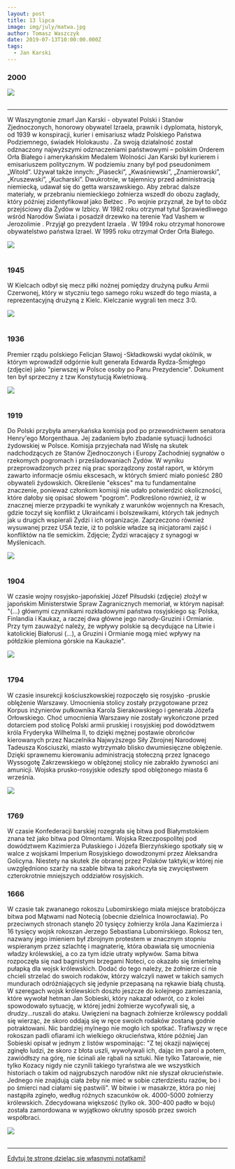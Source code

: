 ```yaml
---
layout: post
title: 13 lipca
image: img/july/matwa.jpg
author: Tomasz Waszczyk
date: 2019-07-13T10:00:00.000Z
tags:
  - Jan Karski
---
```


### 2000

<img src="./img/july/wybory2020.png"><br><br>

---

W Waszyngtonie zmarł Jan Karski - obywatel Polski i Stanów Zjednoczonych, honorowy obywatel Izraela,
prawnik i dyplomata, historyk, od 1939 w
konspiracji, kurier i emisariusz władz
Polskiego Państwa Podziemnego, świadek
Holokaustu . Za swoją działalność został
odznaczony najwyższymi odznaczeniami
państwowymi – polskim Orderem Orła
Białego i amerykańskim Medalem Wolności
Jan Karski był kurierem i emisariuszem
politycznym. W podziemiu znany był pod
pseudonimem „Witold”. Używał także
innych: „Piasecki”, „Kwaśniewski”,
„Znamierowski”, „Kruszewski”, „Kucharski”.
Dwukrotnie, w tajemnicy przed
administracją niemiecką, udawał się do
getta warszawskiego. Aby zebrać dalsze
materiały, w przebraniu niemieckiego
żołnierza wszedł do obozu zagłady, który
później zidentyfikował jako Bełżec . Po
wojnie przyznał, że był to obóz przejściowy
dla Żydów w Izbicy.
W 1982 roku
otrzymał tytuł Sprawiedliwego wśród
Narodów Świata i posadził drzewko na
terenie Yad Vashem w Jerozolimie . Przyjął
go prezydent Izraela . W 1994 roku otrzymał
honorowe obywatelstwo państwa Izrael. W
1995 roku otrzymał Order Orła Białego.

<img src="./img/july/karski4.jpg"><br><br>

### 1945

W Kielcach odbył się mecz piłki nożnej pomiędzy drużyną pułku Armii Czerwonej, który w styczniu tego samego roku wszedł do tego miasta, a reprezentacyjną drużyną z Kielc. Kielczanie wygrali ten mecz 3:0.

<img src="./img/july/informator.jpg"><br><br>

### 1936

Premier rządu polskiego Felicjan Sławoj -Składkowski wydał okólnik, w którym wprowadził odgórnie kult generała Edwarda Rydza-Śmigłego (zdjęcie) jako "pierwszej w Polsce osoby po Panu Prezydencie". Dokument ten był sprzeczny z tzw Konstytucją Kwietniową.

<img src="./img/july/slawoj.jpg"><br><br>

### 1919

Do Polski przybyła amerykańska komisja pod po przewodnictwem senatora Henry'ego Morgenthaua. Jej zadaniem było zbadanie sytuacji ludności żydowskiej w Polsce. Komisja przyjechała nad Wisłę na skutek nadchodzących ze Stanów Zjednoczonych i Europy Zachodniej sygnałów o rzekomych pogromach i prześladowaniach Żydów.
W wyniku przeprowadzonych przez nią prac sporządzony został raport, w którym zawarto informacje ośmiu ekscesach, w których śmierć miało ponieść 280 obywateli żydowskich. Określenie "eksces" ma tu fundamentalne znaczenie, ponieważ członkom komisji nie udało potwierdzić okoliczności, które dałoby się opisać słowem "pogrom". Podkreślono również, iż w znacznej mierze przypadki te wynikały z warunków wojennych na Kresach, gdzie toczył się konflikt z Ukraińcami i bolszewikami, których tak jednych jak u drugich wspierali Żydzi i ich organizacje. 
Zaprzeczono również wysuwanej przez USA tezie, iż to polskie władze są inicjatorami zajść i konfliktów na tle semickim. 
Zdjęcie; Żydzi wracający z synagogi w Myślenicach.

<img src="./img/july/synagoga.jpg"><br><br>

### 1904

W czasie wojny rosyjsko-japońskiej Józef Piłsudski (zdjęcie) złożył w japońskim Ministerstwie Spraw Zagranicznych memoriał, w którym napisał:
"(...) głównymi czynnikami rozkładowymi państwa rosyjskiego są: Polska, Finlandia i Kaukaz, a raczej dwa główne jego narody-Gruzini i Ormianie. Przy tym zauważyć należy, że wpływy polskie są decydujące na Litwie i katolickiej Białorusi (...), a Gruzini i Ormianie mogą mieć wpływy na półdzikie plemiona górskie na Kaukazie".

<img src="./img/july/pilsudskijaponia.jpg"><br><br>

### 1794

W czasie insurekcji kościuszkowskiej rozpoczęło się rosyjsko -pruskie oblężenie Warszawy.
Umocnienia stolicy zostały przygotowane przez Korpus inżynierów pułkownika Karola Sierakowskiego i generała Józefa Orłowskiego.
Choć umocnienia Warszawy nie zostały wykończone przed dotarciem pod stolicę Polski armii pruskiej i rosyjskiej pod dowództwem króla Fryderyka Wilhelma II, to dzięki mężnej postawie obrońców kierowanych przez Naczelnika Najwyższego Siły Zbrojnej Narodowej Tadeusza Kościuszki, miasto wytrzymało blisko dwumiesięczne oblężenie.
Dzięki sprawnemu kierowaniu administracją stołeczną przez Ignacego Wyssogotę Zakrzewskiego w oblężonej stolicy nie zabrakło żywności ani amunicji.
Wojska prusko-rosyjskie odeszły spod oblężonego miasta 6 września.

<img src="./img/july/insurekcja.jpg"><br><br>

### 1769

W czasie Konfederacji barskiej rozegrała się bitwa pod Białymstokiem znana też jako bitwa pod Olmontami.
Wojska Rzeczpospolitej pod dowództwem Kazimierza Pułaskiego i Józefa Bierzyńskiego spotkały się w walce z wojskami Imperium Rosyjskiego dowodzonymi przez Aleksandra Golicyna.
Niestety na skutek źle obranej przez Polaków taktyki,w której nie uwzględniono szarży na szable bitwa ta zakończyła się zwycięstwem czterokrotnie mniejszych oddziałów rosyjskich.

### 1666

W czasie tak zwananego rokoszu Lubomirskiego miała miejsce bratobójcza bitwa pod Mątwami nad Notecią (obecnie dzielnica Inowrocławia).
Po przeciwnych stronach stanęło 20 tysięcy żołnierzy króla Jana Kazimierza i 16 tysięcy wojsk rokoszan Jerzego Sebastiana Lubomirskiego.
Rokosz ten, nazwany jego imieniem był zbrojnym protestem w znacznym stopniu wspieranym przez szlachtę i magnaterię, która obawiała się umocnienia władzy królewskiej, a co za tym idzie utraty wpływów.
Sama bitwa rozpoczęła się nad bagnistymi brzegami Noteci, co okazało się śmiertelną pułapką dla wojsk królewskich. Dodać do tego należy, że żołnierze ci nie chcieli strzelać do swoich rodaków, którzy walczyli nawet w takich samych mundurach odróżniających się jedynie przepasaną na rękawie białą chustą. W szeregach wojsk królewskich doszło jeszcze do kolejnego zamieszania, które wywołał hetman Jan Sobieski, który nakazał odwrót, co z kolei spowodowało sytuację, w której jedni żołnierze wycofywali się, a drudzy...ruszali do ataku.
Uwięzieni na bagnach żołnierze królewscy poddali się wierząc, że skoro oddają się w ręce swoich rodaków zostaną godnie potraktowani. Nic bardziej mylnego nie mogło ich spotkać. Trafiwszy w ręce rokoszan padli ofiarami ich wielkiego okrucieństwa, które później Jan Sobieski opisał w jednym z listów wspominając:
"Z tej okazji najwięcej zginęło ludzi, że skoro z błota uszli, wywoływali ich, dając im parol a potem, zawiódłszy na górę, nie ścinali ale rąbali na sztuki. Nie tylko Tatarowie, nie tylko Kozacy nigdy nie czynili takiego tyraństwa ale we wszystkich historiach o takim od najgrubszych narodów nikt nie słyszał okrucieństwie. Jednego nie znajdują ciała żeby nie mieć w sobie czterdziestu razów, bo i po śmierci nad ciałami się pastwili".
W bitwie i w masakrze, która po niej nastąpiła zginęło, według różnych szacunków ok. 4000-5000 żołnierzy królewskich. Zdecydowana większość (tylko ok. 300-400 padło w boju) została zamordowana w wyjątkowo okrutny sposób przez swoich współbraci.

<img src="./img/july/matwa.jpg"><br><br>

---

<a href="https://github.com/TomaszWaszczyk/historia.waszczyk.com/edit/master/src/content/july-13.md" target="_blank">Edytuj tę stronę dzieląc się własnymi notatkami!</a>
